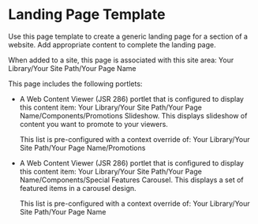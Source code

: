 # Landing Page Template

Use this page template to create a generic landing page for a section of a website. Add appropriate content to complete the landing page.

When added to a site, this page is associated with this site area: Your Library/Your Site Path/Your Page Name

This page includes the following portlets:

-   A Web Content Viewer \(JSR 286\) portlet that is configured to display this content item: Your Library/Your Site Path/Your Page Name/Components/Promotions Slideshow. This displays slideshow of content you want to promote to your viewers.

    This list is pre-configured with a context override of: Your Library/Your Site Path/Your Page Name/Promotions

-   A Web Content Viewer \(JSR 286\) portlet that is configured to display this content item: Your Library/Your Site Path/Your Page Name/Components/Special Features Carousel. This displays a set of featured items in a carousel design.

    This list is pre-configured with a context override of: Your Library/Your Site Path/Your Page Name



